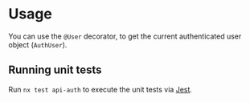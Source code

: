 # Usage

You can use the `@User` decorator, to get the current authenticated user object (`AuthUser`).

## Running unit tests

Run `nx test api-auth` to execute the unit tests via [Jest](https://jestjs.io).
